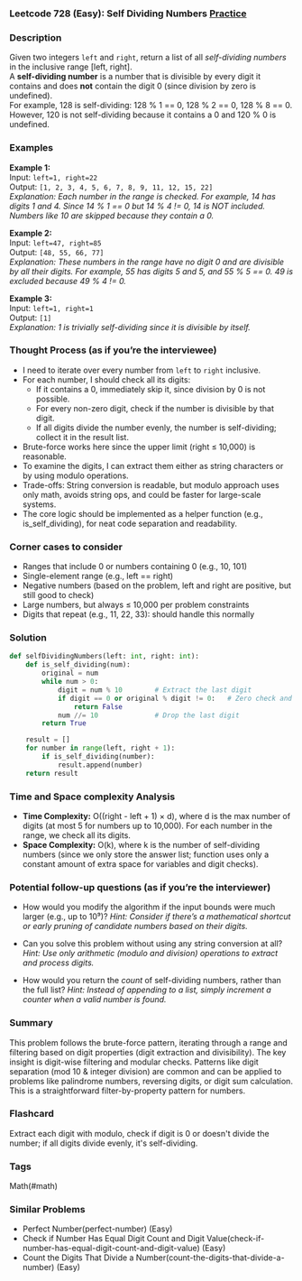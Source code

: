 ### Leetcode 728 (Easy): Self Dividing Numbers [Practice](https://leetcode.com/problems/self-dividing-numbers/)

### Description  
Given two integers `left` and `right`, return a list of all *self-dividing numbers* in the inclusive range \[left, right\].  
A **self-dividing number** is a number that is divisible by every digit it contains and does **not** contain the digit 0 (since division by zero is undefined).  
For example, 128 is self-dividing: 128 % 1 == 0, 128 % 2 == 0, 128 % 8 == 0. However, 120 is not self-dividing because it contains a 0 and 120 % 0 is undefined.

### Examples  

**Example 1:**  
Input: `left=1, right=22`  
Output: `[1, 2, 3, 4, 5, 6, 7, 8, 9, 11, 12, 15, 22]`  
*Explanation: Each number in the range is checked. For example, 14 has digits 1 and 4. Since 14 % 1 == 0 but 14 % 4 != 0, 14 is NOT included. Numbers like 10 are skipped because they contain a 0.*

**Example 2:**  
Input: `left=47, right=85`  
Output: `[48, 55, 66, 77]`  
*Explanation: These numbers in the range have no digit 0 and are divisible by all their digits. For example, 55 has digits 5 and 5, and 55 % 5 == 0. 49 is excluded because 49 % 4 != 0.*

**Example 3:**  
Input: `left=1, right=1`  
Output: `[1]`  
*Explanation: 1 is trivially self-dividing since it is divisible by itself.*

### Thought Process (as if you’re the interviewee)  

- I need to iterate over every number from `left` to `right` inclusive.
- For each number, I should check all its digits:
    - If it contains a 0, immediately skip it, since division by 0 is not possible.
    - For every non-zero digit, check if the number is divisible by that digit.
    - If all digits divide the number evenly, the number is self-dividing; collect it in the result list.
- Brute-force works here since the upper limit (right ≤ 10,000) is reasonable.
- To examine the digits, I can extract them either as string characters or by using modulo operations.
- Trade-offs: String conversion is readable, but modulo approach uses only math, avoids string ops, and could be faster for large-scale systems.
- The core logic should be implemented as a helper function (e.g., is_self_dividing), for neat code separation and readability.

### Corner cases to consider  
- Ranges that include 0 or numbers containing 0 (e.g., 10, 101)
- Single-element range (e.g., left == right)
- Negative numbers (based on the problem, left and right are positive, but still good to check)
- Large numbers, but always ≤ 10,000 per problem constraints
- Digits that repeat (e.g., 11, 22, 33): should handle this normally

### Solution

```python
def selfDividingNumbers(left: int, right: int):
    def is_self_dividing(num):
        original = num
        while num > 0:
            digit = num % 10        # Extract the last digit
            if digit == 0 or original % digit != 0:   # Zero check and divisibility check
                return False
            num //= 10              # Drop the last digit
        return True

    result = []
    for number in range(left, right + 1):
        if is_self_dividing(number):
            result.append(number)
    return result
```

### Time and Space complexity Analysis  

- **Time Complexity:** O((right - left + 1) × d), where d is the max number of digits (at most 5 for numbers up to 10,000). For each number in the range, we check all its digits.  
- **Space Complexity:** O(k), where k is the number of self-dividing numbers (since we only store the answer list; function uses only a constant amount of extra space for variables and digit checks).

### Potential follow-up questions (as if you’re the interviewer)  

- How would you modify the algorithm if the input bounds were much larger (e.g., up to 10⁹)?
  *Hint: Consider if there’s a mathematical shortcut or early pruning of candidate numbers based on their digits.*

- Can you solve this problem without using any string conversion at all?
  *Hint: Use only arithmetic (modulo and division) operations to extract and process digits.*

- How would you return the *count* of self-dividing numbers, rather than the full list?
  *Hint: Instead of appending to a list, simply increment a counter when a valid number is found.*

### Summary

This problem follows the brute-force pattern, iterating through a range and filtering based on digit properties (digit extraction and divisibility). The key insight is digit-wise filtering and modular checks. Patterns like digit separation (mod 10 & integer division) are common and can be applied to problems like palindrome numbers, reversing digits, or digit sum calculation. This is a straightforward filter-by-property pattern for numbers.


### Flashcard
Extract each digit with modulo, check if digit is 0 or doesn't divide the number; if all digits divide evenly, it's self-dividing.

### Tags
Math(#math)

### Similar Problems
- Perfect Number(perfect-number) (Easy)
- Check if Number Has Equal Digit Count and Digit Value(check-if-number-has-equal-digit-count-and-digit-value) (Easy)
- Count the Digits That Divide a Number(count-the-digits-that-divide-a-number) (Easy)